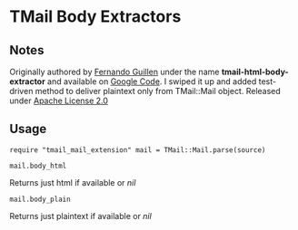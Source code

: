 TMail Body Extractors
=====================

Notes
-----
Originally authored by [Fernando Guillen][1] under the name **tmail-html-body-extractor** and available on [Google Code][2]. I swiped it up and added test-driven method to deliver plaintext only from TMail::Mail object. Released under [Apache License 2.0][3]

Usage
-----

`require "tmail_mail_extension"
mail = TMail::Mail.parse(source)`

`mail.body_html`

Returns just html if available or *nil*

`mail.body_plain`

Returns just plaintext if available or *nil*

[1]:http://fernandoguillen.info
[2]:http://code.google.com/p/tmail-html-body-extractor/
[3]:http://www.apache.org/licenses/LICENSE-2.0